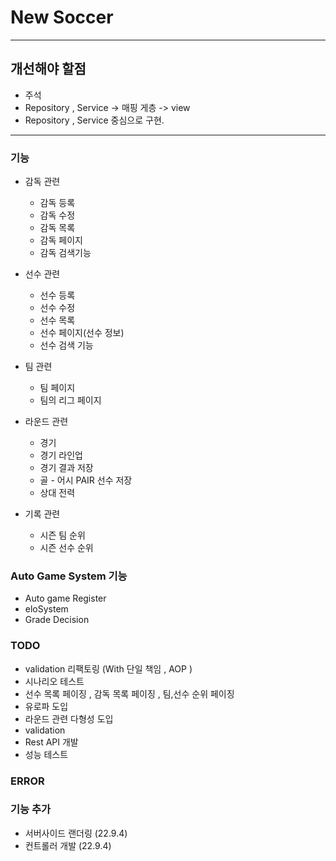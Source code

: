 # **New Soccer**

---
## 개선해야 할점

 - 주석
 - Repository , Service -> 매핑 게층 -> view 
 - Repository , Service  중심으로 구현.

---
### 기능

- 감독 관련
  - 감독 등록
  - 감독 수정
  - 감독 목록
  - 감독 페이지
  - 감독 검색기능


- 선수 관련
  - 선수 등록
  - 선수 수정
  - 선수 목록
  - 선수 페이지(선수 정보)
  - 선수 검색 기능

- 팀 관련
  - 팀 페이지
  - 팀의 리그 페이지

- 라운드 관련
  - 경기
  - 경기 라인업
  - 경기 결과 저장
  - 골 - 어시 PAIR 선수 저장
  - 상대 전력


- 기록 관련
  - 시즌 팀 순위
  - 시즌 선수 순위

### Auto Game System 기능
- Auto game Register
- eloSystem
- Grade Decision

### TODO
  - validation 리팩토링 (With 단일 책임 , AOP )
  - 시나리오 테스트 
  - 선수 목록 페이징 , 감독 목록 페이징 , 팀,선수 순위 페이징  
  - 유로파 도입 
  - 라운드 관련 다형성 도입 
  - validation
  - Rest API 개발
  - 성능 테스트

### ERROR

### 기능 추가
  - 서버사이드 랜더링 (22.9.4)
  - 컨트롤러 개발 (22.9.4)




